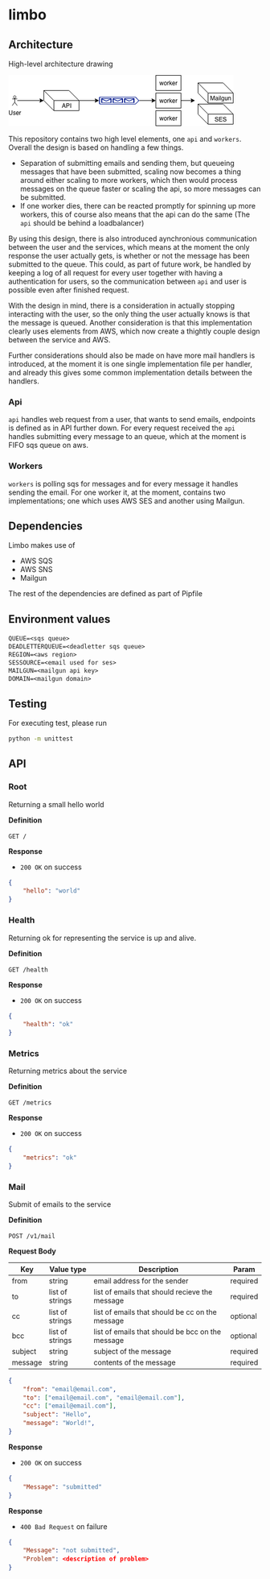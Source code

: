 # limbo

## Architecture

High-level architecture drawing

![alt text](imgs/architecture.png "Architecture")

This repository contains two high level elements, one `api` and `workers`.
Overall the design is based on handling a few things.

- Separation of submitting emails and sending them, but queueing messages that
  have been submitted, scaling now becomes a thing around either scaling to more
  workers, which then would process messages on the queue faster or scaling the
  api, so more messages can be submitted.
- If one worker dies, there can be reacted promptly for spinning up more
  workers, this of course also means that the api can do the same (The `api`
  should be behind a loadbalancer)

By using this design, there is also introduced aynchronious communication
between the user and the services, which means at the moment the only response
the user actually gets, is whether or not the message has been submitted to the
queue. This could, as part of future work, be handled by keeping a log of all
request for every user together with having a authentication for users, so the
communication between `api` and user is possible even after finished request.

With the design in mind, there is a consideration in actually stopping
interacting with the user, so the only thing the user actually knows is that the
message is queued. Another consideration is that this implementation clearly
uses elements from AWS, which now create a thightly couple design between the
service and AWS. 

Further considerations should also be made on have more mail handlers is
introduced, at the moment it is one single implementation file per handler, and
already this gives some common implementation details between the handlers.

### Api

`api` handles web request from a user, that wants to send emails, endpoints is
defined as in API further down. For every request received the `api` handles
submitting every message to an queue, which at the moment is FIFO sqs queue on
aws. 

### Workers

`workers` is polling sqs for messages and for every message it handles sending
the email. For one worker it, at the moment, contains two implementations; one
which uses AWS SES and another using Mailgun.

## Dependencies

Limbo makes use of

- AWS SQS
- AWS SNS
- Mailgun

The rest of the dependencies are defined as part of Pipfile

## Environment values

```quote
QUEUE=<sqs queue>
DEADLETTERQUEUE=<deadletter sqs queue>
REGION=<aws region>
SESSOURCE=<email used for ses>
MAILGUN=<mailgun api key>
DOMAIN=<mailgun domain>
```

## Testing

For executing test, please run
```bash
python -m unittest
```

## API

### Root

Returning a small hello world

**Definition**

`GET /`

**Response**
- `200 OK` on success

```json
{
    "hello": "world"
}
```

### Health

Returning ok for representing the service is up and alive.

**Definition**

`GET /health`

**Response**
- `200 OK` on success

```json
{
    "health": "ok"
}
```

### Metrics

Returning metrics about the service

**Definition**

`GET /metrics`

**Response**
- `200 OK` on success

```json
{
    "metrics": "ok"
}
```

### Mail

Submit of emails to the service

**Definition**

`POST /v1/mail`

**Request Body**

| Key | Value type | Description | Param |
| --- | --- | --- | --- |
| from | string | email address for the sender | required |
| to | list of strings | list of emails that should recieve the message | required |
| cc | list of strings | list of emails that should be cc on the message | optional |
| bcc | list of strings | list of emails that should be bcc on the message | optional |
| subject | string | subject of the message | required |
| message | string | contents of the message | required |

```json
{
    "from": "email@email.com",
    "to": ["email@email.com", "email@email.com"],
    "cc": ["email@email.com"],
    "subject": "Hello",
    "message": "World!",
}
```

**Response**
- `200 OK` on success

```json
{
    "Message": "submitted"
}
```

**Response**
- `400 Bad Request` on failure

```json
{
    "Message": "not submitted",
    "Problem": <description of problem>
}
```
